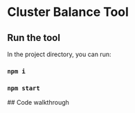 # Cluster Balance Tool

## Run the tool 

In the project directory, you can run:
### `npm i`
### `npm start`

## Code walkthrough 